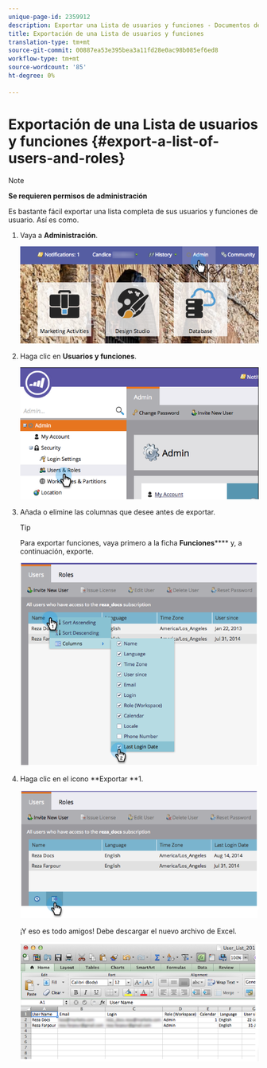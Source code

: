 ```yaml
---
unique-page-id: 2359912
description: Exportar una Lista de usuarios y funciones - Documentos de marketing - Documentación del producto
title: Exportación de una Lista de usuarios y funciones
translation-type: tm+mt
source-git-commit: 00887ea53e395bea3a11fd28e0ac98b085ef6ed8
workflow-type: tm+mt
source-wordcount: '85'
ht-degree: 0%

---
```



# Exportación de una Lista de usuarios y funciones {#export-a-list-of-users-and-roles}

>[!NOTE]
>
>**Se requieren permisos de administración**

Es bastante fácil exportar una lista completa de sus usuarios y funciones de usuario. Así es como.

1. Vaya a **Administración**.

   ![](assets/adminhand.png)

1. Haga clic en **Usuarios y funciones**.

   ![](assets/image2014-9-10-9-3a25-3a27.png)

1. Añada o elimine las columnas que desee antes de exportar.

   >[!TIP]
   >
   >Para exportar funciones, vaya primero a la ficha **Funciones****** y, a continuación, exporte.

   ![](assets/image2014-9-10-9-3a25-3a49.png)

1. Haga clic en el icono **Exportar **1.

   ![](assets/image2014-9-10-9-3a26-3a3.png)

   ¡Y eso es todo amigos! Debe descargar el nuevo archivo de Excel.

   ![](assets/image2014-9-10-9-3a26-3a17.png)


